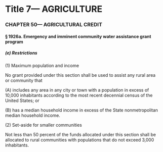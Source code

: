 
# Title 7— AGRICULTURE
### CHAPTER 50— AGRICULTURAL CREDIT
#### § 1926a. Emergency and imminent community water assistance grant program
##### (e) Restrictions

(1) Maximum population and income

No grant provided under this section shall be used to assist any rural area or community that

(A) includes any area in any city or town with a population in excess of 10,000 inhabitants according to the most recent decennial census of the United States; or

(B) has a median household income in excess of the State nonmetropolitan median household income.

(2) Set-aside for smaller communities

Not less than 50 percent of the funds allocated under this section shall be allocated to rural communities with populations that do not exceed 3,000 inhabitants.

